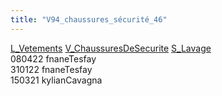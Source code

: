 ```yaml
---
title: "V94_chaussures_sécurité_46"
---
```


[L_Vetements](notes/equipements/L_Vetements.md) [V_ChaussuresDeSecurite](notes/equipements/vetements/V_ChaussuresDeSecurite.md) [S_Lavage](notes/statut/S_Lavage.md)\
080422 fnaneTesfay\
310122 fnaneTesfay\
150321 kylianCavagna